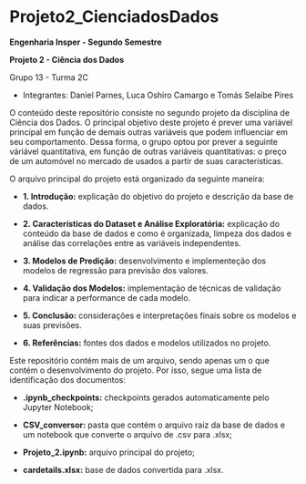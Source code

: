 # Projeto2_CienciadosDados
**Engenharia Insper - Segundo Semestre**

**Projeto 2 - Ciência dos Dados**

Grupo 13 - Turma 2C

- Integrantes: Daniel Parnes, Luca Oshiro Camargo e Tomás Selaibe Pires

O conteúdo deste repositório consiste no segundo projeto da disciplina de Ciência dos Dados. O principal objetivo deste projeto é prever uma variável principal em função de demais outras variáveis que podem influenciar em seu comportamento. Dessa forma, o grupo optou por prever a seguinte váriável quantitativa, em função de outras variáveis quantitativas: o preço de um automóvel no mercado de usados a partir de suas características.

O arquivo principal do projeto está organizado da seguinte maneira:

- **1. Introdução:** explicação do objetivo do projeto e descrição da base de dados.

- **2. Características do Dataset e Análise Exploratória:** explicação do conteúdo da base de dados e como é organizada, limpeza dos dados e análise das correlações entre as variáveis independentes.

- **3. Modelos de Predição:** desenvolvimento e implementeção dos modelos de regressão para previsão dos valores.

- **4. Validação dos Modelos:** implementação de técnicas de validação para indicar a performance de cada modelo.

- **5. Conclusão:** considerações e interpretações finais sobre os modelos e suas previsões.

- **6. Referências:** fontes dos dados e modelos utilizados no projeto.

Este repositório contém mais de um arquivo, sendo apenas um o que contém o desenvolvimento do projeto. Por isso, segue uma lista de identificação dos documentos:

- **.ipynb_checkpoints:** checkpoints gerados automaticamente pelo Jupyter Notebook;

- **CSV_conversor:** pasta que contém o arquivo raiz da base de dados e um notebook que converte o arquivo de .csv para .xlsx;

- **Projeto_2.ipynb:** arquivo principal do projeto;

- **cardetails.xlsx:** base de dados convertida para .xlsx.

